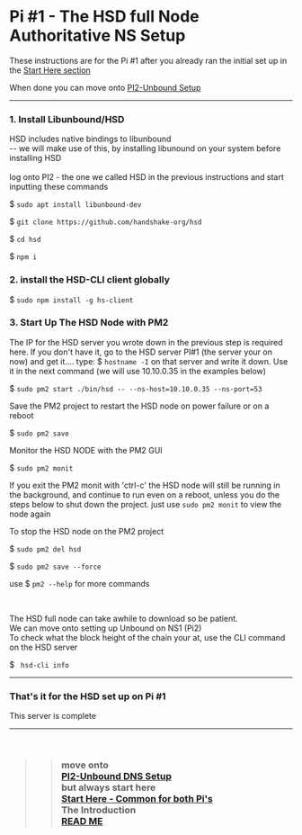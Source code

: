 # Pi #1 - The HSD full Node Authoritative NS Setup

These instructions are for the Pi #1 after you already ran the initial set up in the [Start Here section](./Start.md)


When done you can move onto [PI2-Unbound Setup](./PI2-Unbound_setup.md)
<HR/>

### 1. Install Libunbound/HSD 
HSD includes native bindings to libunbound <br/>-- we will make use of this, by installing libunound  on your system before installing HSD <br/><br/>
log onto PI2 - the one we called HSD in the previous instructions and start inputting these commands

$   `sudo apt install libunbound-dev`

$   `git clone https://github.com/handshake-org/hsd`

$ `cd hsd`

$ `npm i`

### 2. install the HSD-CLI client globally

$ `sudo npm install -g hs-client`


### 3. Start Up The HSD Node with PM2



The IP for the HSD server you wrote down in the previous step is required here. If you don't have it, go to the HSD server PI#1 (the server your on now) and get it.... type:
$ `hostname -I` on that server and write it down. Use it in the next command (we will use 10.10.0.35 in the examples below)

$   `sudo pm2 start ./bin/hsd -- --ns-host=10.10.0.35 --ns-port=53`

Save the PM2 project to restart the HSD node on power failure or on a reboot

$ `sudo pm2 save`

Monitor the HSD NODE with the PM2 GUI

$   `sudo pm2 monit`

If you exit the PM2 monit with 'ctrl-c' the HSD node will still be running in the background, and continue to run even on a reboot, unless you do the steps below to shut down the project.  just use `sudo pm2 monit` to view the node again

To stop the HSD node on the PM2 project

$   `sudo pm2 del hsd`

$   `sudo pm2 save --force`

use $ `pm2 --help` for more commands 

<br/>

The HSD full node can take awhile to download so be patient.<br/>  We can move onto setting up Unbound on NS1 (Pi2)<br/>
To check what the block height of the chain your at, use the CLI command on the HSD server

  $ ` hsd-cli info`


 <hr/>
  <H3> That's it for the HSD set up on Pi #1 </h3>
  This server is complete 
  <hr/>
<br/>
<h3>

>>move onto <br/>
 [PI2-Unbound DNS Setup](./PI2-Unbound_setup.md) <br/>but  always start here <br/>
 [Start Here - Common for both Pi's](./Start.md)
 <br/>The Introduction <br/>
 [READ ME](./README.md)
  
</h3>



